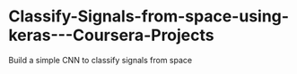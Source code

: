 # Classify-Signals-from-space-using-keras---Coursera-Projects
Build a simple CNN to classify signals from space
